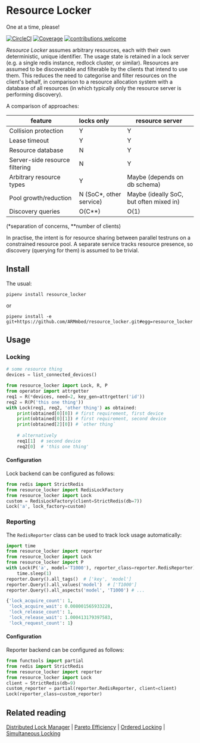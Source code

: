 # Resource Locker
One at a time, please!

[![CircleCI](https://circleci.com/gh/ARMmbed/resource_locker.svg?style=shield&circle-token=992df378a72010c9b4ed32c14c1a354cda9664d2)](https://circleci.com/gh/ARMmbed/resource_locker)
[![Coverage](https://img.shields.io/badge/coverage-100%25-brightgreen.svg)](https://circleci.com/gh/ARMmbed/resource_locker)
[![contributions welcome](https://img.shields.io/badge/contributions-welcome-brightgreen.svg?style=flat)](https://github.com/ARMmbed/resource_locker)

_Resource Locker_ assumes arbitrary resources, each with their own deterministic, unique identifier.
The usage state is retained in a lock server (e.g. a single redis instance, redlock cluster, or similar).
Resources are assumed to be discoverable and filterable by the clients that intend to use them.
This reduces the need to categorise and filter resources on the client's behalf, in comparison to
a resource allocation system with a database of all resources (in which typically only the resource
server is performing discovery).

A comparison of approaches:

| feature | locks only | resource server |
|-|:-|-|
| Collision protection | Y | Y |
| Lease timeout | Y | Y |
| Resource database | N | Y |
| Server-side resource filtering | N | Y |
| Arbitrary resource types | Y | Maybe (depends on db schema) |
| Pool growth/reduction | N (SoC*, other service) | Maybe (ideally SoC, but often mixed in) |
| Discovery queries | O(C**) | O(1) |

(*separation of concerns, **number of clients)

In practise, the intent is for resource sharing between parallel testruns on a constrained resource pool.
A separate service tracks resource presence, so discovery (querying for them) is assumed to be trivial.

## Install
The usual:

`pipenv install resource_locker`

or

`pipenv install -e git+https://github.com/ARMmbed/resource_locker.git#egg=resource_locker`

## Usage

### Locking
```python
# some resource thing
devices = list_connected_devices()

from resource_locker import Lock, R, P
from operator import attrgetter
req1 = R(*devices, need=2, key_gen=attrgetter('id'))
req2 = R(P('this one thing'))
with Lock(req1, req2, 'other thing') as obtained:
    print(obtained[0][0]) # first requirement, first device
    print(obtained[0][1]) # first requirement, second device
    print(obtained[2][0]) # `other thing`
    
    # alternatively
    req1[1]  # second device
    req2[0]  # 'this one thing'
```
#### Configuration
Lock backend can be configured as follows:

```python
from redis import StrictRedis
from resource_locker import RedisLockFactory
from resource_locker import Lock
custom = RedisLockFactory(client=StrictRedis(db=7))
Lock('a', lock_factory=custom)
```

### Reporting
The `RedisReporter` class can be used to track lock usage automatically:

```python
import time
from resource_locker import reporter
from resource_locker import Lock
from resource_locker import P
with Lock(P('a', model='T1000'), reporter_class=reporter.RedisReporter):
    time.sleep(1)
reporter.Query().all_tags()  # ['key', 'model']
reporter.Query().all_values('model')  # ['T1000']
reporter.Query().all_aspects('model', 'T1000') # ...

{'lock_acquire_count': 1,
 'lock_acquire_wait': 0.008001565933228,
 'lock_release_count': 1,
 'lock_release_wait': 1.000413179397583,
 'lock_request_count': 1}
```

#### Configuration
Reporter backend can be configured as follows:
```python
from functools import partial
from redis import StrictRedis
from resource_locker import reporter
from resource_locker import Lock
client = StrictRedis(db=9)
custom_reporter = partial(reporter.RedisReporter, client=client)
Lock(reporter_class=custom_reporter)
```

## Related reading
[Distributed Lock Manager](https://en.wikipedia.org/wiki/Distributed_lock_manager)
| [Pareto Efficiency](https://en.wikipedia.org/wiki/Pareto_efficiency)
| [Ordered Locking](http://www.informit.com/articles/article.aspx?p=30188&seqNum=7)
| [Simultaneous Locking](http://www.informit.com/articles/article.aspx?p=30188&seqNum=6)
